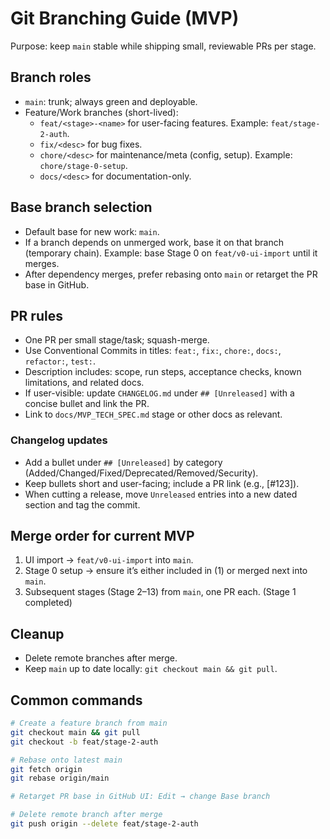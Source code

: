 # Git Branching Guide (MVP)

Purpose: keep `main` stable while shipping small, reviewable PRs per stage.

## Branch roles
- `main`: trunk; always green and deployable.
- Feature/Work branches (short-lived):
  - `feat/<stage>-<name>` for user-facing features. Example: `feat/stage-2-auth`.
  - `fix/<desc>` for bug fixes.
  - `chore/<desc>` for maintenance/meta (config, setup). Example: `chore/stage-0-setup`.
  - `docs/<desc>` for documentation-only.

## Base branch selection
- Default base for new work: `main`.
- If a branch depends on unmerged work, base it on that branch (temporary chain). Example: base Stage 0 on `feat/v0-ui-import` until it merges.
- After dependency merges, prefer rebasing onto `main` or retarget the PR base in GitHub.

## PR rules
- One PR per small stage/task; squash-merge.
- Use Conventional Commits in titles: `feat:`, `fix:`, `chore:`, `docs:`, `refactor:`, `test:`.
- Description includes: scope, run steps, acceptance checks, known limitations, and related docs.
- If user-visible: update `CHANGELOG.md` under `## [Unreleased]` with a concise bullet and link the PR.
- Link to `docs/MVP_TECH_SPEC.md` stage or other docs as relevant.

### Changelog updates
- Add a bullet under `## [Unreleased]` by category (Added/Changed/Fixed/Deprecated/Removed/Security).
- Keep bullets short and user-facing; include a PR link (e.g., [#123]).
- When cutting a release, move `Unreleased` entries into a new dated section and tag the commit.

## Merge order for current MVP
1) UI import → `feat/v0-ui-import` into `main`.
2) Stage 0 setup → ensure it’s either included in (1) or merged next into `main`.
3) Subsequent stages (Stage 2–13) from `main`, one PR each. (Stage 1 completed)


## Cleanup
- Delete remote branches after merge.
- Keep `main` up to date locally: `git checkout main && git pull`.

## Common commands
```bash
# Create a feature branch from main
git checkout main && git pull
git checkout -b feat/stage-2-auth

# Rebase onto latest main
git fetch origin
git rebase origin/main

# Retarget PR base in GitHub UI: Edit → change Base branch

# Delete remote branch after merge
git push origin --delete feat/stage-2-auth
```

